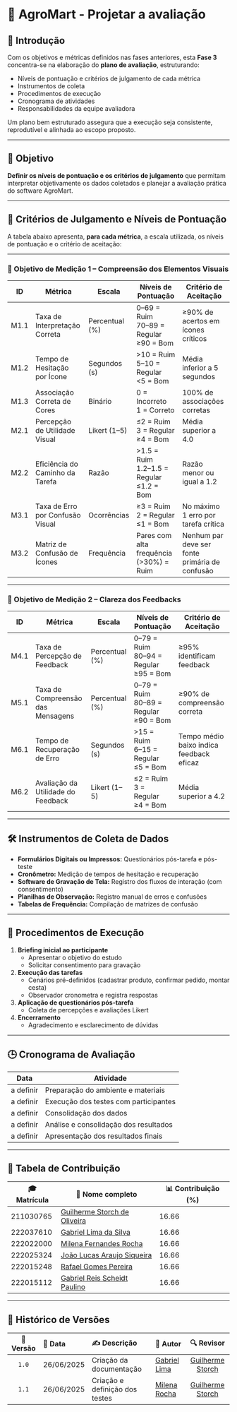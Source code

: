 # 🌱 AgroMart - Projetar a avaliação


## 📘 Introdução

Com os objetivos e métricas definidos nas fases anteriores, esta **Fase 3** concentra-se na elaboração do **plano de avaliação**, estruturando:

- Níveis de pontuação e critérios de julgamento de cada métrica
- Instrumentos de coleta
- Procedimentos de execução
- Cronograma de atividades
- Responsabilidades da equipe avaliadora

Um plano bem estruturado assegura que a execução seja consistente, reprodutível e alinhada ao escopo proposto.

---

## 🎯 Objetivo

**Definir os níveis de pontuação e os critérios de julgamento** que permitam interpretar objetivamente os dados coletados e planejar a avaliação prática do software AgroMart.

---

## 🧩 Critérios de Julgamento e Níveis de Pontuação

A tabela abaixo apresenta, **para cada métrica**, a escala utilizada, os níveis de pontuação e o critério de aceitação:

---

### 🔹 Objetivo de Medição 1 – Compreensão dos Elementos Visuais

| ID   | Métrica                            | Escala         | Níveis de Pontuação                                  | Critério de Aceitação                                        |
|-------|------------------------------------|-----------------|-----------------------------------------------------|--------------------------------------------------------------|
| M1.1 | Taxa de Interpretação Correta      | Percentual (%)  | 0–69 = Ruim<br>70–89 = Regular<br>≥90 = Bom         | ≥90% de acertos em ícones críticos                          |
| M1.2 | Tempo de Hesitação por Ícone       | Segundos (s)    | >10 = Ruim<br>5–10 = Regular<br><5 = Bom            | Média inferior a 5 segundos                                 |
| M1.3 | Associação Correta de Cores        | Binário         | 0 = Incorreto<br>1 = Correto                        | 100% de associações corretas                                |
| M2.1 | Percepção de Utilidade Visual      | Likert (1–5)    | ≤2 = Ruim<br>3 = Regular<br>≥4 = Bom                | Média superior a 4.0                                         |
| M2.2 | Eficiência do Caminho da Tarefa    | Razão           | >1.5 = Ruim<br>1.2–1.5 = Regular<br>≤1.2 = Bom      | Razão menor ou igual a 1.2                                   |
| M3.1 | Taxa de Erro por Confusão Visual   | Ocorrências     | ≥3 = Ruim<br>2 = Regular<br>≤1 = Bom                | No máximo 1 erro por tarefa crítica                         |
| M3.2 | Matriz de Confusão de Ícones       | Frequência      | Pares com alta frequência (>30%) = Ruim            | Nenhum par deve ser fonte primária de confusão              |

---

### 🔹 Objetivo de Medição 2 – Clareza dos Feedbacks

| ID   | Métrica                            | Escala         | Níveis de Pontuação                                  | Critério de Aceitação                                        |
|-------|------------------------------------|-----------------|-----------------------------------------------------|--------------------------------------------------------------|
| M4.1 | Taxa de Percepção de Feedback      | Percentual (%)  | 0–79 = Ruim<br>80–94 = Regular<br>≥95 = Bom         | ≥95% identificam feedback                                   |
| M5.1 | Taxa de Compreensão das Mensagens  | Percentual (%)  | 0–79 = Ruim<br>80–89 = Regular<br>≥90 = Bom         | ≥90% de compreensão correta                                 |
| M6.1 | Tempo de Recuperação de Erro       | Segundos (s)    | >15 = Ruim<br>6–15 = Regular<br>≤5 = Bom            | Tempo médio baixo indica feedback eficaz                   |
| M6.2 | Avaliação da Utilidade do Feedback | Likert (1–5)    | ≤2 = Ruim<br>3 = Regular<br>≥4 = Bom                | Média superior a 4.2                                        |

---

## 🛠 Instrumentos de Coleta de Dados

- **Formulários Digitais ou Impressos:** Questionários pós-tarefa e pós-teste
- **Cronômetro:** Medição de tempos de hesitação e recuperação
- **Software de Gravação de Tela:** Registro dos fluxos de interação (com consentimento)
- **Planilhas de Observação:** Registro manual de erros e confusões
- **Tabelas de Frequência:** Compilação de matrizes de confusão

---

## 🧮 Procedimentos de Execução

1. **Briefing inicial ao participante**
   - Apresentar o objetivo do estudo
   - Solicitar consentimento para gravação
2. **Execução das tarefas**
   - Cenários pré-definidos (cadastrar produto, confirmar pedido, montar cesta)
   - Observador cronometra e registra respostas
3. **Aplicação de questionários pós-tarefa**
   - Coleta de percepções e avaliações Likert
4. **Encerramento**
   - Agradecimento e esclarecimento de dúvidas

---

## 🕒 Cronograma de Avaliação

| Data        | Atividade                              |
|-------------|----------------------------------------|
| a definir | Preparação do ambiente e materiais    |
| a definir | Execução dos testes com participantes |
| a definir  | Consolidação dos dados                |
| a definir | Análise e consolidação dos resultados |
| a definir  | Apresentação dos resultados finais    |

--- 

## 👥 Tabela de Contribuição

| 🎓 Matrícula | 🙋 Nome completo | 📊 Contribuição (%) |
|-------------|------------------|---------------------|
| 211030765 | [Guilherme Storch de Oliveira](https://github.com/storch7) | 16.66 |
| 222037610 | [Gabriel Lima da Silva](https://github.com/gabriel-lima258) | 16.66 |
| 222022000 | [Milena Fernandes Rocha](https://github.com/MilenaFRocha) | 16.66 |
| 222025324 | [João Lucas Araujo Siqueira](https://github.com/jlucasiqueira) | 16.66 |
| 222015248 | [Rafael Gomes Pereira](https://github.com/rafgpereira) | 16.66 |
| 222015112 | [Gabriel Reis Scheidt Paulino](https://github.com/Gxaite) | 16.66 |

---


## 📅 Histórico de Versões

| 📌 Versão | 📆 Data | ✍️ Descrição | 👤 Autor | 🔍 Revisor |
|:--------:|:-------|:-------------|:--------|:-----------:|
|`1.0`| 26/06/2025| Criação da documentação |[Gabriel Lima](https://github.com/gabriel-lima258)| [Guilherme Storch](https://github.com/storch7) |
|`1.1`| 26/06/2025| Criação e definição dos testes |[Milena Rocha](https://github.com/milenafrocha)| [Guilherme Storch](https://github.com/storch7) |
